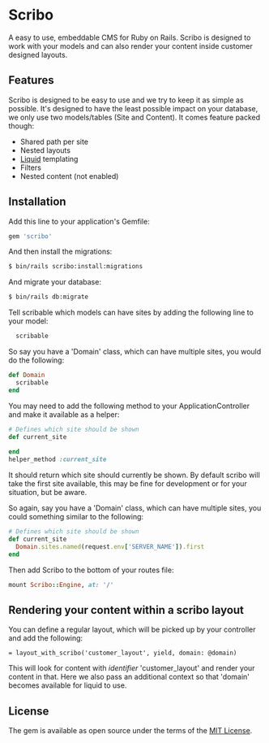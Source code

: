 # Scribo
A easy to use, embeddable CMS for Ruby on Rails. 
Scribo is designed to work with your models and can also render your content inside customer designed layouts.

## Features
Scribo is designed to be easy to use and we try to keep it as simple as possible.
It's designed to have the least possible impact on your database, we only use two models/tables (Site and Content).
It comes feature packed though:

- Shared path per site
- Nested layouts
- [Liquid](http://liquidmarkup.org) templating
- Filters
- Nested content (not enabled)

## Installation
Add this line to your application's Gemfile:

```ruby
gem 'scribo'
```

And then install the migrations:
```bash
$ bin/rails scribo:install:migrations
```

And migrate your database:
```bash
$ bin/rails db:migrate
```

Tell scribable which models can have sites by adding the following line to your model:

```ruby
  scribable
```

So say you have a 'Domain' class, which can have multiple sites, you would do the following:

```ruby
def Domain
  scribable
end
```

You may need to add the following method to your ApplicationController and make it available as a helper:

```ruby
# Defines which site should be shown
def current_site
  
end
helper_method :current_site
```

It should return which site should currently be shown.
By default scribo will take the first site available, this may be fine for development or for your situation, but be aware. 

So again, say you have a 'Domain' class, which can have multiple sites, you could something similar to the following:

```ruby
# Defines which site should be shown
def current_site
  Domain.sites.named(request.env['SERVER_NAME']).first  
end
```

Then add Scribo to the bottom of your routes file:

```ruby
mount Scribo::Engine, at: '/'
```

## Rendering your content within a scribo layout

You can define a regular layout, which will be picked up by your controller and add the following:
```slim
= layout_with_scribo('customer_layout', yield, domain: @domain)
```

This will look for content with *identifier* 'customer_layout' and render your content in that.
Here we also pass an additional context so that 'domain' becomes available for liquid to use.

## License
The gem is available as open source under the terms of the [MIT License](http://opensource.org/licenses/MIT).
